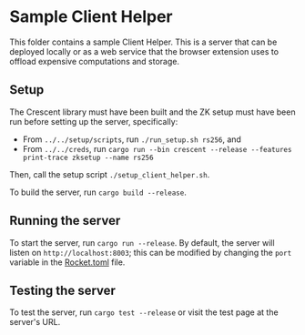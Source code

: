 # Sample Client Helper
 
This folder contains a sample Client Helper. This is a server that can be deployed locally or as a web service that the browser extension uses to offload expensive computations and storage. 

## Setup

The Crescent library must have been built and the ZK setup must have been run before setting up the server, specifically:
* From `../../setup/scripts`, run `./run_setup.sh rs256`, and 
* From `../../creds`, run `cargo run --bin crescent --release --features print-trace zksetup --name rs256`

Then, call the setup script `./setup_client_helper.sh`.

To build the server, run `cargo build --release`.

## Running the server

To start the server, run `cargo run --release`. By default, the server will listen on `http://localhost:8003`; this can be modified by changing the `port` variable in the [Rocket.toml](./Rocket.toml) file.

## Testing the server

To test the server, run `cargo test --release` or visit the test page at the server's URL.  